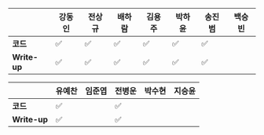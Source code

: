 |              | 강동인 |        전상규      | 배하람 | 김용주 | 박하윤 | 송진범 | 백승빈 |
| ------------ | ------ | ----------------- | ------ | ------ | ------ | ------ | ----- |
| **코드**     |:white_check_mark:|:white_check_mark:| :white_check_mark: |:white_check_mark:|:white_check_mark:   |   :white_check_mark:      |        |
| **Write-up** |:white_check_mark:| :white_check_mark:| :white_check_mark: |:white_check_mark:| :white_check_mark:  |    :white_check_mark:     |        |

|              | 유예찬 | 임준엽 | 전병운 | 박수현 |지승윤 |
| ------------ | ------ | ------ | ------ | ------ | ------ |
| **코드**     | :white_check_mark: |  | :white_check_mark: |      |  |        |:white_check_mark: |
| **Write-up** | :white_check_mark: |  | :white_check_mark: |      |        |        |:white_check_mark:|

